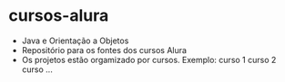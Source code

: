 # cursos-alura 
- Java e Orientação a Objetos
- Repositório para os fontes dos cursos Alura
- Os projetos estão orgamizado por cursos.
Exemplo: 
	curso 1
	curso 2
	curso ...
